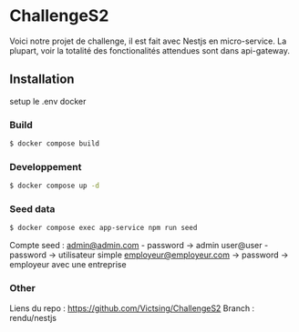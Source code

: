 # ChallengeS2
Voici notre projet de challenge, il est fait avec Nestjs en micro-service. La plupart, voir la totalité des fonctionalités attendues sont dans api-gateway. 
## Installation

setup le .env docker

### Build

```bash
$ docker compose build
```

### Developpement

```bash
$ docker compose up -d
```

### Seed data

```bash
$ docker compose exec app-service npm run seed
```
Compte seed : 
admin@admin.com - password -> admin
user@user - password -> utilisateur simple
employeur@employeur.com -> password -> employeur avec une entreprise

### Other
Liens du repo : https://github.com/Victsing/ChallengeS2
Branch : rendu/nestjs